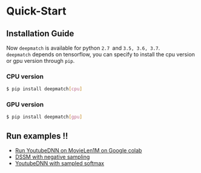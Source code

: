 # Quick-Start

## Installation Guide
Now `deepmatch` is available for python `2.7 `and `3.5, 3.6, 3.7`.  
`deepmatch` depends on tensorflow, you can specify to install the cpu version or gpu version through `pip`.

### CPU version

```bash
$ pip install deepmatch[cpu]
```
### GPU version

```bash
$ pip install deepmatch[gpu]
```
## Run examples !!

- [Run YoutubeDNN on MovieLen1M on Google colab](https://colab.research.google.com/github/shenweichen/DeepMatch/blob/dev_shenweichen/examples/colab_MovieLen1M_YoutubeDNN.ipynb)
- [DSSM with negative sampling](./Examples.html#dssm-with-negative-sampling)
- [YoutubeDNN with sampled softmax](./Examples.html#youtubednn-with-sampled-softmax)